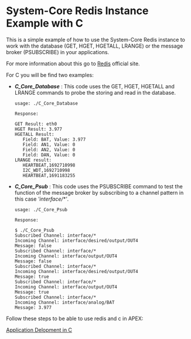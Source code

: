 
# System-Core Redis Instance Example with C

This is a simple example of how to use the System-Core Redis instance to work with the database (GET, HGET, HGETALL, LRANGE) or the message broker (PSUBSCRIBE) in your applications.

For more information about this go to [Redis](https://redis.io) official site.


For C you will be find two examples:

- ***C_Core_Database*** : This code uses the GET, HGET, HGETALL and LRANGE commands to probe the storing and read in the database.
   ```text
   usage: ./C_Core_Database
   ```

   ```text
   Response:

   GET Result: eth0
   HGET Result: 3.977
   HGETALL Result:
      Field: BAT, Value: 3.977
      Field: AN1, Value: 0
      Field: AN2, Value: 0
      Field: DAN, Value: 0
   LRANGE result:
      HEARTBEAT,1692710998
      I2C_WDT,1692710998
      HEARTBEAT,1691183255
   ```

 - ***C_Core_Psub*** : This code uses the PSUBSCRIBE command to test the function of the message broker by subscribing to a channel pattern in this case _'interface/*'_.  
   ```text
   usage: ./C_Core_Psub 
   ```
   ```text
   Response:
   
   $ ./C_Core_Psub     
   Subscribed Channel: interface/*
   Incoming Channel: interface/desired/output/OUT4
   Message: false
   Subscribed Channel: interface/*
   Incoming Channel: interface/output/OUT4
   Message: false
   Subscribed Channel: interface/*
   Incoming Channel: interface/desired/output/OUT4
   Message: true
   Subscribed Channel: interface/*
   Incoming Channel: interface/output/OUT4
   Message: true
   Subscribed Channel: interface/*
   Incoming Channel: interface/analog/BAT
   Message: 3.977

   ```
Follow these steps to be able to use redis and c in APEX:

[Application Delopment in C](https://docs.google.com/document/d/1Pt-imAuu_YNOmWnG63Nk6nFQMH91yqaVQJGSXsO4MhU/edit#heading=h.nnd3i5a45qxa)